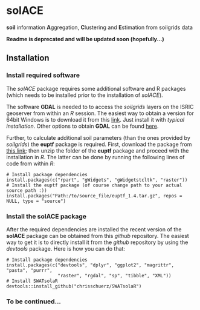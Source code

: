 # solACE
**soil** information **A**ggregation, **C**lustering and **E**stimation from soilgrids data


**Readme is deprecated and will be updated soon (hopefully...)**

## Installation

### Install required software
The *solACE* package requires some additional software and R packages (which needs to be installed prior to the installation of *solACE*). 

The software **GDAL** is needed to to access the *soilgrids* layers on the ISRIC geoserver from within an *R* session. The easiest way to obtain a version for 64bit Windows is to download it from this [link](http://download.gisinternals.com/sdk/downloads/release-1800-x64-gdal-2-1-3-mapserver-7-0-4/gdal-201-1800-x64-core.msi). Just install it with *typical installation*. Other options to obtain **GDAL** can be found [here](https://trac.osgeo.org/gdal/wiki/DownloadingGdalBinaries).

Further, to calculate additional soil parameters (than the ones provided by *soilgrids*) the **euptf** package is required. First, download the package from [this link](http://eusoils.jrc.ec.europa.eu/public_path/shared_folder/themes/euptf.zip); then  unzip the folder of the **euptf** package and proceed with the installation in *R*. The latter can be done by running the following lines of code from within *R*:
```{r}
# Install package dependencies
install.packages(c("rpart", "gWidgets", "gWidgetstcltk", "raster"))
# Install the euptf package (of course change path to your actual source path :))
install.packages("Path:/to/source_file/euptf_1.4.tar.gz", repos = NULL, type = "source")
```

### Install the solACE package
After the required dependencies are installed the recent version of the **solACE** package can be obtained from this *github* repository. The easiest way to get it is to directly install it from the *github* repository by using the *devtools* package. Here is how you can do that:
```{r}
# Install package dependencies
install.packages(c("devtools", "dplyr", "ggplot2", "magrittr", "pasta", "purrr", 
                   "raster", "rgdal", "sp", "tibble", "XML"))
# Install SWATsolaR
devtools::install_github("chrisschuerz/SWATsolaR")
```

### To be continued...
